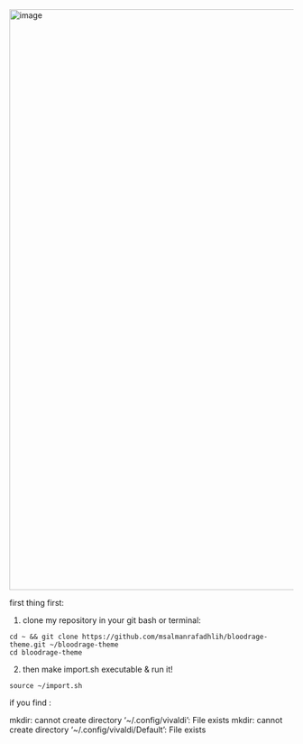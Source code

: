 <img width="1920" height="1029" alt="image" src="https://github.com/user-attachments/assets/e50fbd98-cf7b-4860-95db-7e0fa7ec5f39" />

first thing first:


1. clone my repository in your git bash or terminal:

```
cd ~ && git clone https://github.com/msalmanrafadhlih/bloodrage-theme.git ~/bloodrage-theme
cd bloodrage-theme
```

2. then make import.sh executable & run it!

```
source ~/import.sh
```

if you find :

mkdir: cannot create directory ‘~/.config/vivaldi’: File exists
mkdir: cannot create directory ‘~/.config/vivaldi/Default’: File exists

